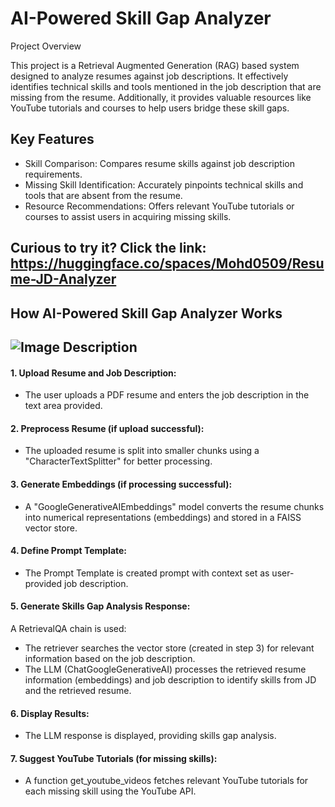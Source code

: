 # AI-Powered Skill Gap Analyzer
Project Overview

This project is a Retrieval Augmented Generation (RAG) based system designed to analyze resumes against job descriptions. It effectively identifies technical skills and tools mentioned in the job description that are missing from the resume. Additionally, it provides valuable resources like YouTube tutorials and courses to help users bridge these skill gaps.

## Key Features

- Skill Comparison: Compares resume skills against job description requirements.
- Missing Skill Identification: Accurately pinpoints technical skills and tools that are absent from the resume.
- Resource Recommendations: Offers relevant YouTube tutorials or courses to assist users in acquiring missing skills.

## Curious to try it? Click the link: https://huggingface.co/spaces/Mohd0509/Resume-JD-Analyzer

## How AI-Powered Skill Gap Analyzer Works

![Image Description](https://github.com/Shajar87/Resume-Analyzer-/blob/main/rag_flowchart.png)
--- 
#### 1. Upload Resume and Job Description:
- The user uploads a PDF resume and enters the job description in the text area provided.
#### 2. Preprocess Resume (if upload successful):
-	The uploaded resume is split into smaller chunks using a "CharacterTextSplitter" for better processing.
#### 3. Generate Embeddings (if processing successful):
- A "GoogleGenerativeAIEmbeddings" model converts the resume chunks into numerical representations (embeddings) and stored in a FAISS vector store. 
#### 4. Define Prompt Template:
- The Prompt Template is created prompt with context set as user-provided job description. 
#### 5. Generate Skills Gap Analysis Response:
A RetrievalQA chain is used: 
-	The retriever searches the vector store (created in step 3) for relevant information based on the job description.
-	The LLM (ChatGoogleGenerativeAI) processes the retrieved resume information (embeddings) and job description to identify skills from JD and the retrieved resume.
#### 6. Display Results:
-	The LLM response is displayed, providing skills gap analysis.
#### 7. Suggest YouTube Tutorials (for missing skills):
-	A function get_youtube_videos fetches relevant YouTube tutorials for each missing skill using the YouTube API.


